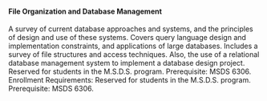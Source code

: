 #### File Organization and Database Management
A survey of current database approaches and systems, and the principles of design and use of these systems. Covers query language design and implementation constraints, and applications of large databases. Includes a survey of file structures and access techniques. Also, the use of a relational database management system to implement a database design project. Reserved for students in the M.S.D.S. program. Prerequisite: MSDS 6306. Enrollment Requirements: Reserved for students in the M.S.D.S. program. Prerequisite: MSDS 6306.
